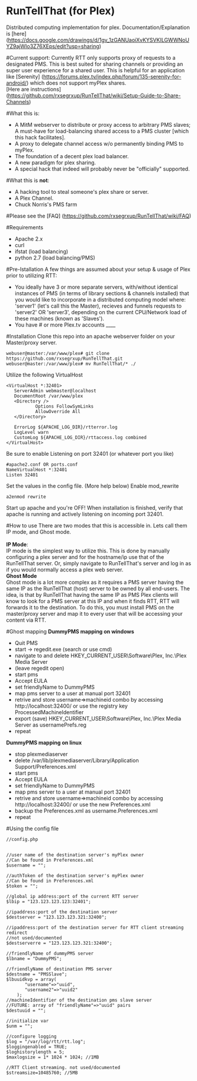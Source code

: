 RunTellThat (for Plex)
============

Distributed computing implementation for plex. Documentation/Explanation is [here] (https://docs.google.com/drawings/d/1gv_1zGANUaoiXvKYSVKILGWWNoUYZ9ajWIo3Z76XEps/edit?usp=sharing)

#Current support:
Currently RTT only supports proxy of requests to a designated PMS. This is best suited for sharing channels or providing an super user experience for a shared user. This is helpful for an application like [Serenity] (https://forums.plex.tv/index.php/forum/135-serenity-for-android/) which does not support myPlex shares.<br>
[Here are instructions] (https://github.com/rxsegrxup/RunTellThat/wiki/Setup-Guide-to-Share-Channels)

#What this is:
 - A MitM webserver to distribute or proxy access to arbitrary PMS slaves; A must-have for load-balancing shared access to a PMS cluster [which this hack facilitates]. 
 - A proxy to delegate channel access w/o permanently binding PMS to myPlex.
 - The foundation of a decent plex load balancer.
 - A new paradigm for plex sharing.
 - A special hack that indeed will probably never be "officially" supported.
 
#What this is **not**:
 - A hacking tool to steal someone's plex share or server.
 - A Plex Channel.
 - Chuck Norris's PMS farm
 
 #Please see the [FAQ] (https://github.com/rxsegrxup/RunTellThat/wiki/FAQ)

#Requirements
 - Apache 2.x
 - curl
 - ifstat (load balancing)
 - python 2.7 (load balancing/PMS)
 
#Pre-Istallation
A few things are assumed about your setup & usage of Plex prior to utilizing RTT:
 - You ideally have 3 or more separate servers, with/without identical instances of PMS (in terms of library sections & channels installed) that you would like to incorporate in a distributed computing model where: 'server1' (let's call this the Master), recieves and funnels requests to 'server2' OR 'server3', depending on the current CPU/Network load of these machines (known as 'Slaves').
 - You have # or more Plex.tv accounts ____
 
#Installation
 Clone this repo into an apache webserver folder on your Master/proxy server.
 ```
 webuser@master:/var/www/plex# git clone https://github.com/rxsegrxup/RunTellThat.git
 webuser@master:/var/www/plex# mv RunTellThat/* ./
 ```
 Utilize the following VirtualHost
 ```
 <VirtualHost *:32401>
    ServerAdmin webmaster@localhost
    DocumentRoot /var/www/plex
    <Directory />
            Options FollowSymLinks
            AllowOverride All
    </Directory>

    ErrorLog ${APACHE_LOG_DIR}/rtterror.log
    LogLevel warn
    CustomLog ${APACHE_LOG_DIR}/rttaccess.log combined
</VirtualHost>
```
Be sure to enable Listening on port 32401 (or whatever port you like)
```
#apache2.conf OR ports.conf
NameVirtualHost *:32401
Listen 32401
```
Set the values in the config file. (More help below)
Enable mod_rewrite
```
a2enmod rewrite
```
Start up apache and you're OFF!
When installation is finished, verify that apache is running and actively listening on incoming port 32401.

#How to use 
 There are two modes that this is accessible in. Lets call them IP mode, and Ghost mode.<br>
 <br>
 **IP Mode**:
 <br>
 IP mode is the simplest way to utilize this.
 This is done by manually configuring a plex server and for the hostname/ip use that of the RunTellThat server.
 Or, simply navigate to RunTellThat's server and log in as if you would normally access a plex web server.
 <br>
 **Ghost Mode**
 <br>
 Ghost mode is a lot more complex as it requires a PMS server having the same IP as the RunTellThat (host) server to be owned by all end-users. The idea, is that by RunTellThat having the same IP as PMS Plex clients will know to look for a PMS server at this IP and when it finds RTT, RTT will forwards it to the destination. To do this, you must install PMS on the master/proxy server and map it to every user that will be accessing your content via RTT.
 
#Ghost mapping 
**DummyPMS mapping on windows**
<br>
* Quit PMS
* start -> regedit.exe (search or use cmd)
* navigate to and delete HKEY_CURRENT_USER\Software\Plex, Inc.\Plex Media Server
* (leave regedit open)
* start pms
* Accept EULA
* set friendlyName to DummyPMS
* map pms server to a user at manual port 32401
* retrive and store username=>machineid combo by accessing http://localhost:32400/ or use the registry key ProcessedMachineIdentifier
* export (save) HKEY_CURRENT_USER\Software\Plex, Inc.\Plex Media Server as usernamePrefs.reg
* repeat

**DummyPMS mapping on linux**
<br>
* stop plexmediaserver
* delete /var/lib/plexmediaserver/Library/Application Support/Preferences.xml
* start pms
* Accept EULA
* set friendlyName to DummyPMS
* map pms server to a user at manual port 32401
* retrive and store username=>machineid combo by accessing http://localhost:32400/ or use the new Preferences.xml
* backup the Preferences.xml as username.Preferences.xml
* repeat

#Using the config file
```
//config.php


//user name of the destination server's myPlex owner
//Can be found in Preferences.xml
$username = "";

//authToken of the destination server's myPlex owner
//Can be found in Preferences.xml
$token = "";

//global ip address:port of the current RTT server
$lbip = "123.123.123.123:32401";

//ipaddress:port of the destination server
$destserver = "123.123.123.321:32400";

//ipaddress:port of the destination server for RTT client streaming redirect
//not used/documented
$destserverre = "123.123.123.321:32400";

//friendlyName of dummyPMS server
$lbname = "DummyPMS";

//friendlyName of destination PMS server
$destname = "PMSSlave";
$lbuuidkvp = array(
       "username"=>"uuid",
       "username2"=>"uuid2"
    );
//machineIdentifier of the destination pms slave server
//FUTURE: array of "friendlyName"=>"uuid" pairs
$destuuid = "";

//initialize var
$unm = "";

//configure logging
$log = "/var/log/rtt/rtt.log";
$loggingenabled = TRUE;
$loghistorylength = 5;
$maxlogsize = 1* 1024 * 1024; //1MB

//RTT Client streaming. not used/documented
$streamsize=10485760; //5MB
```
